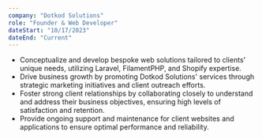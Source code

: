 ```yaml
---
company: "Dotkod Solutions"
role: "Founder & Web Developer"
dateStart: "10/17/2023"
dateEnd: "Current"
---
```


- Conceptualize and develop bespoke web solutions tailored to clients' unique needs, utilizing Laravel, FilamentPHP, and Shopify expertise.
- Drive business growth by promoting Dotkod Solutions' services through strategic marketing initiatives and client outreach efforts.
- Foster strong client relationships by collaborating closely to understand and address their business objectives, ensuring high levels of satisfaction and retention.
- Provide ongoing support and maintenance for client websites and applications to ensure optimal performance and reliability.